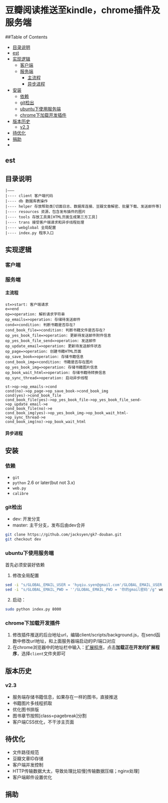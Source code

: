 # 豆瓣阅读推送至kindle，chrome插件及服务端

##Table of Contents

- [目录说明](#目录说明)
- [est](#est)
- [实现逻辑](#实现逻辑)
  - [客户端](#客户端)
  - [服务端](#服务端)
    - [主流程](#主流程)
    - [异步进程](#异步进程)
- [安装](#安装)
  - [依赖](#依赖)
  - [git检出](#git检出)
  - [ubuntu下使用服务端](#ubuntu下使用服务端)
  - [chrome下加载开发插件](#chrome下加载开发插件)
- [版本历史](#版本历史)
  - [v2.3](#v2.3)
- [待优化](#待优化)
- [捐助](#捐助)
- 


## est

## 目录说明 ##
```
|———
|---- client 客户端代码
|---- db 数据库表操作
|---- helper 存放帮助类[切面日志、数据库连接、豆瓣文章解密、批量下载、发送邮件等]
|---- resources 资源，包含发布插件的图片
|---- tools 存放工具类[HTML页面生成第三方工具]
|---- trans 接受客户端请求和异步线程处理
|---- webglobal 全局配置
|---- index.py 程序入口
```

## 实现逻辑 ##

### 客户端 ###

### 服务端 ###

#### 主流程 ####
```flow
st=>start: 客户端请求
e=>end
op=>operation: 解析请求字符串
op_emails=>operation: 存储待发送邮件
cond=>condition: 判断书籍是否存在?
cond_book_file=>condition: 判断书籍文件是否存在?
op_yes_book_file=>operation: 更新待发送邮件附件信息
op_yes_book_file_send=>operation: 发送邮件
op_update_email=>operation: 更新待发送邮件状态
op_page=>operation: 创建书籍HTML页面
op_save_book=>operation: 存储书籍信息
cond_book_img=>condition: 书籍是否存在图片
op_yes_book_img=>operation: 存储书籍图片信息
op_book_wait_html=>operation: 存储书籍待转换信息
op_sync_thread=>operation: 启动异步线程

st->op->op_emails->cond
cond(no)->op_page->op_save_book->cond_book_img
cond(yes)->cond_book_file
cond_book_file(yes)->op_yes_book_file->op_yes_book_file_send->op_update_email->e
cond_book_file(no)->e
cond_book_img(yes)->op_yes_book_img->op_book_wait_html->op_sync_thread->e
cond_book_img(no)->op_book_wait_html
```

#### 异步进程 ####

## 安装 ##

### 依赖 ###
+ `git`
+ `python` 2.6 or later(but not 3.x)
+ `web.py`
+ `calibre`

### git检出 ###
+ dev: 开发分支
+ master: 主干分支，发布后由dev合并
```bash
git clone https://github.com/jacksyen/gk7-douban.git
git checkout dev
```

### ubuntu下使用服务端 ###
首先必须安装好依赖
1. 修改全局配置
```bash
sed -i "s/GLOBAL_EMAIL_USER = 'hyqiu.syen@gmail.com'/GLOBAL_EMAIL_USER = '你的gmail邮箱地址'/g" webglobal/globals.py
sed -i "s/GLOBAL_EMAIL_PWD = ''/GLOBAL_EMAIL_PWD = '你的gmail密码'/g" webglobal/globals.py
```
2. 启动：
```bash
sudo python index.py 8000
```

### chrome下加载开发插件 ###

1. 修改插件推送的后台地址url，编辑client/scripts/background.js，在send函数中修改url地址，和上面服务器端启动的IP/端口对应
2. 在chrome浏览器中的地址栏中输入：[扩展程序](chrome://extensions/)，点击**加载正在开发的扩展程序**，选择`client`文件夹即可

## 版本历史 ##

### v2.3 ###
+ 服务端存储书籍信息，如果存在一样的图书，直接推送
+ 书籍图片多线程抓取
+ 优化图书排版
+ 图书章节按照[class=pagebreak]分割
+ 客户端CSS优化，不干涉主页面

## 待优化 ##
+ 文件路径规范
+ 豆瓣文章ID存储
+ 客户端并发控制
+ HTTP传输数据大太，导致处理比较慢[传输数据压缩；nginx处理]
+ 客户端邮件设置优化

## 捐助 ##
